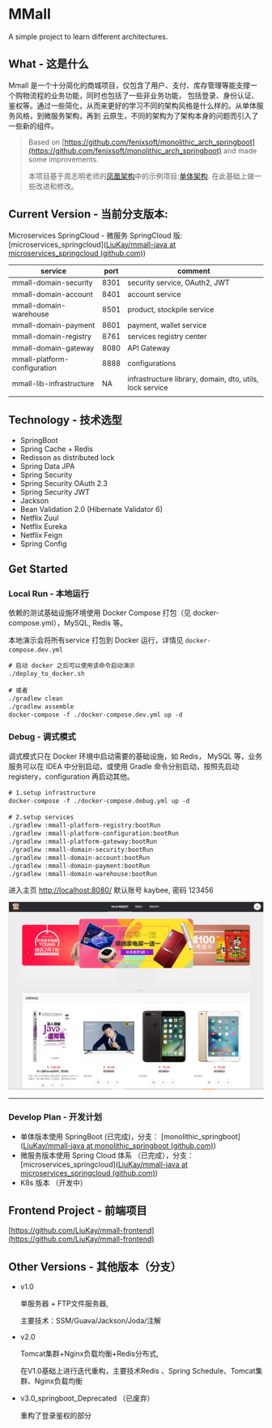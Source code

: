# MMall 

A simple project to learn different architectures.

## What - 这是什么

Mmall 是一个十分简化的商城项目，仅包含了用户、支付、库存管理等能支撑一个购物流程的业务功能，同时也包括了一些非业务功能，
包括登录、身份认证、鉴权等。通过一些简化，从而来更好的学习不同的架构风格是什么样的。从单体服务风格，到微服务架构，再到
云原生，不同的架构为了架构本身的问题而引入了一些新的组件。

> Based on [https://github.com/fenixsoft/monolithic_arch_springboot](https://github.com/fenixsoft/monolithic_arch_springboot) and made some improvements.
>
> 本项目基于周志明老师的[凤凰架构](https://icyfenix.cn/introduction/about-the-fenix-project.html)中的示例项目:[单体架构](https://github.com/fenixsoft/monolithic_arch_springboot). 在此基础上做一些改进和修改。

## Current Version - 当前分支版本:

Microservices SpringCloud - 微服务 SpringCloud 版: [microservices_springcloud]([LiuKay/mmall-java at microservices_springcloud (github.com)](https://github.com/LiuKay/mmall-java/tree/microservices_springcloud)) 

| service                      | port | comment                                                  |
| ---------------------------- | ---- | -------------------------------------------------------- |
| mmall-domain-security        | 8301 | security service, OAuth2, JWT                            |
| mmall-domain-account         | 8401 | account service                                          |
| mmall-domain-warehouse       | 8501 | product, stockpile service                               |
| mmall-domain-payment         | 8601 | payment, wallet service                                  |
| mmall-domain-registry        | 8761 | services registry center                                 |
| mmall-domain-gateway         | 8080 | API Gateway                                              |
| mmall-platform-configuration | 8888 | configurations                                           |
| mmall-lib-infrastructure     | NA   | infrastructure library, domain, dto, utils, lock service |
|                              |      |                                                          |

## Technology - 技术选型

- SpringBoot
- Spring Cache + Redis
- Redisson as distributed lock
- Spring Data JPA
- Spring Security
- Spring Security OAuth 2.3
- Spring Security JWT
- Jackson
- Bean Validation 2.0 (Hibernate Validator 6)
- Netflix Zuul
- Netflix Eureka
- Netflix Feign
- Spring Config

## Get Started

### Local Run - 本地运行

依赖的测试基础设施环境使用 Docker Compose 打包（见 docker-compose.yml），MySQL, Redis 等。

本地演示会将所有service 打包到 Docker 运行，详情见 `docker-compose.dev.yml`

```shell
# 启动 docker 之后可以使用该命令启动演示
./deploy_to_docker.sh

# 或者
./gradlew clean
./gradlew assemble
docker-compose -f ./docker-compose.dev.yml up -d
```

### Debug - 调式模式

调式模式只在 Docker 环境中启动需要的基础设施，如 Redis， MySQL 等，业务服务可以在 IDEA 中分别启动，或使用 Gradle 命令分别启动，按照先启动 registery，configuration 再启动其他。

```shell
# 1.setup infrastructure
docker-compose -f ./docker-compose.debug.yml up -d

# 2.setup services
./gradlew :mmall-platform-registry:bootRun
./gradlew :mmall-platform-configuration:bootRun
./gradlew :mmall-platform-gateway:bootRun
./gradlew :mmall-domain-security:bootRun
./gradlew :mmall-domain-account:bootRun
./gradlew :mmall-domain-payment:bootRun
./gradlew :mmall-domain-warehouse:bootRun
```



进入主页 [http://localhost:8080/](http://localhost:8080/)  默认账号 kaybee, 密码 123456

![home](img/home.png)

-----

### Develop Plan - 开发计划

- 单体版本使用 SpringBoot (已完成)，分支： [monolithic_springboot]([LiuKay/mmall-java at monolithic_springboot (github.com)](https://github.com/LiuKay/mmall-java/tree/monolithic_springboot))
- 微服务版本使用 Spring Cloud 体系 （已完成），分支：[microservices_springcloud]([LiuKay/mmall-java at microservices_springcloud (github.com)](https://github.com/LiuKay/mmall-java/tree/microservices_springcloud)) 
- K8s 版本 （开发中）

## Frontend Project - 前端项目

[https://github.com/LiuKay/mmall-frontend](https://github.com/LiuKay/mmall-frontend)

## Other Versions - 其他版本（分支）

- v1.0

  单服务器 + FTP文件服务器,

  主要技术：SSM/Guava/Jackson/Joda/注解

- v2.0

  Tomcat集群+Nginx负载均衡+Redis分布式,

  在V1.0基础上进行迭代重构，主要技术Redis 、Spring Schedule、Tomcat集群、Nginx负载均衡

- v3.0_springboot_Deprecated （已废弃）

  重构了登录鉴权的部分

